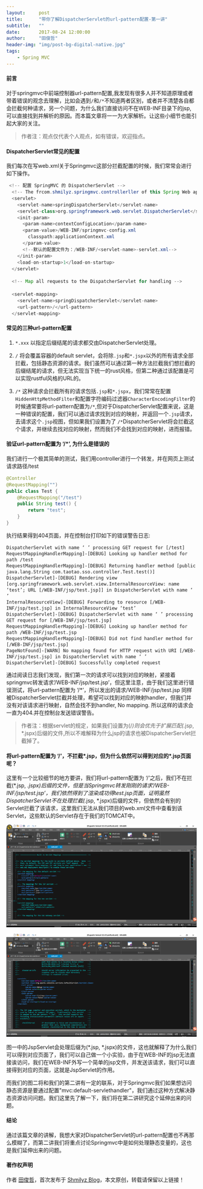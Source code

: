 ```yaml
---
layout:     post
title:      "带你了解DispatcherServlet的url-pattern配置-第一讲"
subtitle:   ""
date:       2017-08-24 12:00:00
author:     "田俊哲"
header-img: "img/post-bg-digital-native.jpg"
tags:
    - Spring MVC
---
```



	


#### 前言

对于springmvc中前端控制器url-pattern配置,我发现有很多人并不知道原理或者带着错误的观念去理解，比如会遇到`/`和`/*`不知道两者区别，或者并不清楚各自都会拦截何种请求，另一个问题，为什么我们直接访问不在WEB-INF目录下的jsp, 可以直接找到并解析的原因。而本篇文章将一一为大家解析。让这些小细节也能引起大家的关注。



> 作者注：观点仅代表个人观点，如有错误，欢迎指点。


#### DispatcherServlet常见的配置

我们每次在写web.xml关于Springmvc这部分拦截配置的时候，我们常常会进行如下操作。

```java
 <!-- 配置 SpringMVC 的 DispatcherServlet -->
  <!-- The frcom.shmilyz.springmvc.controllerller of this Spring Web application, responsible for handling all application requests -->
  <servlet>
    <servlet-name>springDispatcherServlet</servlet-name>
    <servlet-class>org.springframework.web.servlet.DispatcherServlet</servlet-class>
    <init-param>
      <param-name>contextConfigLocation</param-name>
      <param-value>/WEB-INF/springmvc-config.xml
        classpath:applicationContext.xml
      </param-value>
      <!--默认的配置文件为：/WEB-INF/<servlet-name>-servlet.xml-->
    </init-param>
    <load-on-startup>1</load-on-startup>
  </servlet>

  <!-- Map all requests to the DispatcherServlet for handling -->

  <servlet-mapping>
    <servlet-name>springDispatcherServlet</servlet-name>
    <url-pattern>/</url-pattern>
  </servlet-mapping>
```

#### 常见的三种url-pattern配置

1. `*.xxx` 以指定后缀结尾的请求都交由DispatcherServlet处理。

2. `/` 将会覆盖容器的default servlet，会将除`.jsp`和`*.jspx`以外的所有请求全部拦截，包括静态资源的请求。我们虽然可以通过第一种方法拦截我们想拦截的后缀结尾的请求，但无法实现当下统一的rust风格，但第二种通过该配置是可以实现rustful风格的URL的。

3. `/*` 这种请求会拦截所有的请求包括`.jsp`和`*.jspx`，我们常常在配置`HiddenHttpMethodFilter`和配置字符编码过滤器`CharacterEncodingFilter`的时候通常要将url-pattern配置为`/*`,但对于DispatcherServlet配置来说，这是一种错误的配置，我们可以通过请求找到对应的映射，并返回一个`.jsp`请求，去请求这个`.jsp`视图，但如果我们设置为了 `/*`DispatcherServlet将会拦截这个请求，并继续去找对应的映射，然而我们不会找到对应的映射，进而报错。


#### 验证url-pattern配置为 ‘/*’, 为什么是错误的

我们进行一个极其简单的测试，我们用controller进行一个转发，并在网页上测试请求路径/test

```java
@Controller
@RequestMapping("")
public class Test {
    @RequestMapping("/test")
    public String test() {
        return "test";
    }
}
```

执行结果得到404页面，并在控制台打印如下的错误警告日志:

```
DispatcherServlet with name ‘ ’ processing GET request for [/test] 
RequestMappingHandlerMapping]-[DEBUG] Looking up handler method for path /test 
RequestMappingHandlerMapping]-[DEBUG] Returning handler method [public java.lang.String com.taotao.sso.controller.Test.test()] 
DispatcherServlet]-[DEBUG] Rendering view [org.springframework.web.servlet.view.InternalResourceView: name ‘test’; URL [/WEB-INF/jsp/test.jsp]] in DispatcherServlet with name ‘ ’ 
InternalResourceView]-[DEBUG] Forwarding to resource [/WEB-INF/jsp/test.jsp] in InternalResourceView ‘test’ 
DispatcherServlet]-[DEBUG] DispatcherServlet with name ‘ ’ processing GET request for [/WEB-INF/jsp/test.jsp] 
RequestMappingHandlerMapping]-[DEBUG] Looking up handler method for path /WEB-INF/jsp/test.jsp 
RequestMappingHandlerMapping]-[DEBUG] Did not find handler method for [/WEB-INF/jsp/test.jsp] 
PageNotFound]-[WARN] No mapping found for HTTP request with URI [/WEB-INF/jsp/test.jsp] in DispatcherServlet with name ‘ ’ 
DispatcherServlet]-[DEBUG] Successfully completed request
```

通过阅读日志我们发现，我们第一次的请求可以找到对应的映射，紧接着springmvc转发请求’/WEB-INF/jsp/test.jsp’，但这里注意，由于我们这里进行错误测试，将url-pattern配置为 ‘/*’，所以发出的请求/WEB-INF/jsp/test.jsp 同样被DispatcherServlet拦截并处理，希望可以找到对应的映射handler，但我们并没有对该请求进行映射，自然会找不到handler, No mapping. 所以这样的请求会一直为404.并在控制台发送错误警告。


> 作者注：根据servlet的规定，如果我们设置为(/*)则会优先于扩展匹配(*.jsp, *.jspx)后缀的文件,所以不难解释为什么jsp的请求也被DispatcherServlet拦截掉了。



#### 将url-pattern配置为 ‘/’，不拦截*.jsp，但为什么依然可以得到对应的*.jsp页面呢？


这里有一个比较细节的地方要讲，我们将url-pattern配置为 ‘/’之后，我们不在拦截(*.jsp, *.jspx)后缀的文件，但是当Springmvc转发刚刚的请求’/WEB-INF/jsp/test.jsp’，我们依然得到了渲染成功得test.jsp页面，证明虽然DispatcherServlet不在处理拦截(*.jsp, *.jspx)后缀的文件，但依然会有别的Servlet拦截了该请求，这里我们无法从我们项目的web.xml文件中查看到该Servlet，这些默认的Servlet存在于我们的TOMCAT中。

![java-javascript](/img/in-post/DispatcherServlet/1.png)

![java-javascript](/img/in-post/DispatcherServlet/2.png)


图一中的JspServlet会处理后缀为(*.jsp, *.jspx)的文件，这也就解释了为什么我们可以得到对应页面了，我们可以自己做一个小实验，由于在WEB-INF的jsp无法直接诶访问，我们在WEB-INF外写一个简单的jsp文件，并发送该请求，我们可以直接得到对应的页面，这就是JspServlet的作用。


而我们的图二将和我们的第二讲有一定的联系，对于Springmvc我们如果想访问静态资源是要通过配置"mvc:default-servlethandler"，我们通过这种方式解决静态资源访问问题。我们这里先了解一下，我们将在第二讲研究这个延伸出来的问题。





#### 结论

通过该篇文章的讲解，我想大家对DispatcherServlet的url-pattern配置也不再那么模糊了，而第二讲我们将重点讨论Springmvc中是如何处理静态变量的，这也是我们延伸出来的问题。






#### 著作权声明


作者 [田俊哲](https://shmilyz.github.io)，首次发布于 [Shmilyz Blog](https://shmilyz.github.io)，本文原创，转载请保留以上链接！

